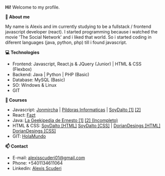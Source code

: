 <b>Hi!</b> Welcome to my profile.

<b>💬 About me</b>

My name is Alexis and im currently studying to be a fullstack / frontend javascript developer (react).
I started programming because i watched the movie 'The Social Network' and i liked that world. So i started coding in diferent languages (java, python, php)
till i found javascript.

<b>💻 Technologies</b>

- Frontend: Javascript, React.js & JQuery (Junior) | HTML & CSS (Flexbox)
- Backend: Java | Python | PHP (Basic)
- Database: MySQL (Basic)
- SO: Windows & Linux
- GIT

<b>📖 Courses</b>

- Javascript: <a href="https://www.youtube.com/watch?v=2SetvwBV-SU&list=PLvq-jIkSeTUZ6QgYYO3MwG9EMqC-KoLXA&ab_channel=jonmircha">Jonmircha</a> | <a href="https://www.youtube.com/watch?v=m2nscBtQEIs&list=PLU8oAlHdN5BmpobVmj1IlneKlVLJ84TID&ab_channel=pildorasinformaticas">Pildoras Informaticas</a> | <a href="https://www.youtube.com/watch?v=z95mZVUcJ-E&ab_channel=SoyDalto">SoyDalto [1]</a> <a href="https://www.youtube.com/watch?v=xOinGb2MZSk&t=111s&ab_channel=SoyDalto">[2]</a>
- React: <a href="https://www.youtube.com/watch?v=zIY87vU33aA&ab_channel=Fazt">Fazt</a>
- Java: <a href="https://www.youtube.com/watch?v=L1oMLsiMusQ&list=PLyvsggKtwbLX9LrDnl1-K6QtYo7m0yXWB&ab_channel=LaGeekipediaDeErnesto">La Geekipedia de Ernesto [1]</a> <a href="https://www.youtube.com/watch?v=TjrPp48_ms0&list=PLyvsggKtwbLXEZjb8HrNTbWesTKIfpNak&ab_channel=LaGeekipediaDeErnesto">[2] (Incompleto)</a>
- HTML & CSS: <a href="https://www.youtube.com/watch?v=kN1XP-Bef7w&t=260s&ab_channel=SoyDalto">SoyDalto [HTML]</a> <a href="https://www.youtube.com/watch?v=OWKXEJN67FE&t=4s&ab_channel=SoyDalto">SoyDalto [CSS]</a> | <a href="https://www.youtube.com/watch?v=vz4z0RLcAyk&t=1s&ab_channel=DorianDesings">DorianDesings [HTML]</a> <a href="https://www.youtube.com/watch?v=N8V5JhasaSE&ab_channel=DorianDesings">DorianDesings [CSS]</a>
- GIT: <a href="https://www.youtube.com/watch?v=VdGzPZ31ts8&ab_channel=HolaMundo">HolaMundo</a>

<b>📫 Contact</b>

- E-mail: alexisscuderi01@gmail.com
- Phone: +5401134611064 
- Linkedin: <a href="https://www.linkedin.com/in/alexisscuderi/">Alexis Scuderi</a>
